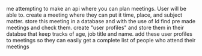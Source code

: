 me attempting to make an api where you can plan meetings. User will be able to. 
create a meeting where they can put it time, place, and subject matter. 
store this meeting in a database and with the use of Id find pre made meetings and check them. 
create "user profiles" and store them in their databse that keep tracks of age, job title and name. 
add these user profiles to meetings so they can easily get a complete list of people who attend their meetings
